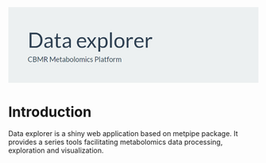 ![de_front](image/de_front_page.png)
# Introduction

Data explorer is a shiny web application based on metpipe package. It provides a series tools facilitating metabolomics data processing, exploration and visualization. 




